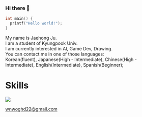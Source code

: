 ### Hi there 👋

<!--
**wnwoghd22/wnwoghd22** is a ✨ _special_ ✨ repository because its `README.md` (this file) appears on your GitHub profile.

Here are some ideas to get you started:

- 🔭 I’m currently working on ...
- 🌱 I’m currently learning ...
- 👯 I’m looking to collaborate on ...
- 🤔 I’m looking for help with ...
- 💬 Ask me about ...
- 📫 How to reach me: ...
- 😄 Pronouns: ...
- ⚡ Fun fact: ...

badge
<img src="https://img.shields.io/badge/<LABEL>-<MESSAGE>-<COLOR>"/>
-->
```C
int main() {
  printf("Hello world!");
}
```

My name is Jaehong Ju.  
I am a student of Kyungpook Univ.  
I am currently interested in AI, Game Dev, Drawing.  
You can contact me in one of those languages:  
Korean(fluent), Japanese(High - Intermediate), Chinese(High - Intermediate), English(Intermediate), Spanish(Beginner);  
  
# Skills

<img src="https://img.shields.io/badge/C++-green?logo=c++"/>
  
wnwoghd22@gmail.com
